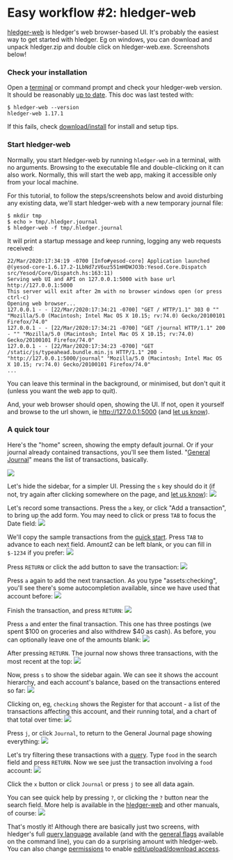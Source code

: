 <!-- toc -->

# Easy workflow #2: hledger-web

[hledger-web](hledger-web.html) is hledger's web browser-based UI.
It's probably the easiest way to get started with hledger.
Eg on windows, you can download and unpack hledger.zip and double click on hledger-web.exe.
Screenshots below!

### Check your installation

Open a
[terminal](https://itconnect.uw.edu/learn/workshops/online-tutorials/web-publishing/what-is-a-terminal/)
or command prompt
and check your hledger-web version.
It should be reasonably [up to date](release-notes.html). 
This doc was last tested with:
```shell
$ hledger-web --version
hledger-web 1.17.1
```

If this fails, check [download/install](download.html) for install and setup tips.

<!--
### Check usage

```shell
$ hledger-web --help
hledger-web [OPTIONS] [PATTERNS]
  start serving the hledger web interface

Flags:
     --serve --server                  serve and log requests, don't browse
                                       or auto-exit
     --serve-api                       like --serve, but serve only the JSON
                                       web API, without the server-side web UI
     --cors=ORIGIN                     allow cross-origin requests from the
                                       specified origin; setting ORIGIN to "*"
                                       allows requests from any origin
     --socket=SOCKET                   use the given socket instead of the
                                       given IP and port (implies --serve)
     --host=IPADDR                     listen on this IP address (default:
                                       127.0.0.1)
     --port=PORT                       listen on this TCP port (default:
                                       5000)
     --base-url=BASEURL                set the base url (default:
                                       http://IPADDR:PORT)
     --file-url=FILEURL                set the static files url (default:
                                       BASEURL/static)
     --capabilities=CAP[,CAP..]        enable the view, add, and/or manage
                                       capabilities (default: view,add)
     --capabilities-header=HTTPHEADER  read capabilities to enable from a
                                       HTTP header, like
                                       X-Sandstorm-Permissions (default:
                                       disabled)

General flags:
...
```
We can see hledger-web has a number of special flags,
as well as all the general flags common to all hledger tools.
For normal local use, we can ignore them all.
-->

### Start hledger-web

Normally, you start hledger-web by running `hledger-web` in a
terminal, with no arguments. Browsing to the executable file and
double-clicking on it can also work.
Normally, this will start the web app, making it accessible only from your local machine.

For this tutorial, to follow the steps/screenshots below and avoid disturbing any
existing data, we'll start hledger-web with a new temporary journal file:
```shell
$ mkdir tmp
$ echo > tmp/.hledger.journal
$ hledger-web -f tmp/.hledger.journal
```

It will print a startup message and keep running, logging any web requests received:
```shell
22/Mar/2020:17:34:19 -0700 [Info#yesod-core] Application launched @(yesod-core-1.6.17.2-1LbNd7zV6uz551mHDWJO3b:Yesod.Core.Dispatch src/Yesod/Core/Dispatch.hs:163:11)
Serving web UI and API on 127.0.0.1:5000 with base url http://127.0.0.1:5000
This server will exit after 2m with no browser windows open (or press ctrl-c)
Opening web browser...
127.0.0.1 - - [22/Mar/2020:17:34:21 -0700] "GET / HTTP/1.1" 303 0 "" "Mozilla/5.0 (Macintosh; Intel Mac OS X 10.15; rv:74.0) Gecko/20100101 Firefox/74.0"
127.0.0.1 - - [22/Mar/2020:17:34:21 -0700] "GET /journal HTTP/1.1" 200 - "" "Mozilla/5.0 (Macintosh; Intel Mac OS X 10.15; rv:74.0) Gecko/20100101 Firefox/74.0"
127.0.0.1 - - [22/Mar/2020:17:34:23 -0700] "GET /static/js/typeahead.bundle.min.js HTTP/1.1" 200 - "http://127.0.0.1:5000/journal" "Mozilla/5.0 (Macintosh; Intel Mac OS X 10.15; rv:74.0) Gecko/20100101 Firefox/74.0"
...
```

You can leave this terminal in the background, or minimised, but don't
quit it (unless you want the web app to quit).

And, your web browser should open, showing the UI.
If not, open it yourself and browse to the url shown,
ie http://127.0.0.1:5000 (and [let us know](index.html#help)).

### A quick tour

<!-- highslide zooming:
<a href="/images/hledger-web/Screen%20Shot%202020-03-22%20at%206.10.29%20PM.png" class="highslide" onclick="return hs.expand(this)"><img src="/images/hledger-web/Screen%20Shot%202020-03-22%20at%206.10.29%20PM.png" /></a>
-->

Here's the "home" screen, showing the empty default journal.
Or if your journal already contained transactions, you'll see them listed.
"[General Journal](http://en.wikipedia.org/wiki/General_journal)" means the list of transactions, basically.

[![](images/hledger-web/Screen%20Shot%202020-03-22%20at%206.10.29%20PM.png)](images/hledger-web/Screen%20Shot%202020-03-22%20at%206.10.29%20PM.png)

Let's hide the sidebar, for a simpler UI. Pressing the `s` key should do it
(if not, try again after clicking somewhere on the page, and [let us know](index.html#help)):
[![](images/hledger-web/Screen%20Shot%202020-03-22%20at%206.11.52%20PM.png)](images/hledger-web/Screen%20Shot%202020-03-22%20at%206.11.52%20PM.png)

Let's record some transactions. Press the `a` key, or click "Add a transaction", to bring up the add form.
You may need to click or press `TAB` to focus the Date field:
[![](images/hledger-web/Screen%20Shot%202020-03-23%20at%202.01.08%20PM.png)](images/hledger-web/Screen%20Shot%202020-03-22%20at%206.12.04%20PM.png)

<!-- For dates, you can click the date picker or type the [date](hledger.html#smart-dates). -->
We'll copy the sample transactions from the [quick start](index.html#quick-start). 
Press `TAB` to advance to each next field. 
Amount2 can be left blank, or you can fill in `$-1234` if you prefer:
[![](images/hledger-web/Screen%20Shot%202020-03-22%20at%206.17.53%20PM.png)](images/hledger-web/Screen%20Shot%202020-03-22%20at%206.17.53%20PM.png)

Press `RETURN` or click the add button to save the transaction:
[![](images/hledger-web/Screen%20Shot%202020-03-22%20at%206.18.01%20PM.png)](images/hledger-web/Screen%20Shot%202020-03-22%20at%206.18.01%20PM.png)

Press `a` again to add the next transaction.
As you type "assets:checking", you'll see there's some autocompletion available, since we have used that account before:
[![](images/hledger-web/Screen%20Shot%202020-03-22%20at%206.19.08%20PM.png)](images/hledger-web/Screen%20Shot%202020-03-22%20at%206.19.08%20PM.png)

Finish the transaction, and press `RETURN`:
[![](images/hledger-web/Screen%20Shot%202020-03-22%20at%206.19.26%20PM.png)](images/hledger-web/Screen%20Shot%202020-03-22%20at%206.19.26%20PM.png)

Press `a` and enter the final transaction.
This one has three postings (we spent $100 on groceries and also withdrew $40 as cash). 
As before, you can optionally leave one of the amounts blank:
[![](images/hledger-web/Screen%20Shot%202020-03-22%20at%206.20.17%20PM.png)](images/hledger-web/Screen%20Shot%202020-03-22%20at%206.20.17%20PM.png)

After pressing `RETURN`. The journal now shows three transactions, with the most recent at the top:
[![](images/hledger-web/Screen%20Shot%202020-03-22%20at%206.22.14%20PM.png)](images/hledger-web/Screen%20Shot%202020-03-22%20at%206.22.14%20PM.png)

Now, press `s` to show the sidebar again.
We can see it shows the account hierarchy, and each account's balance, based on the transactions entered so far:
[![](images/hledger-web/Screen%20Shot%202020-03-22%20at%206.22.29%20PM.png)](images/hledger-web/Screen%20Shot%202020-03-22%20at%206.22.29%20PM.png)

Clicking on, eg, `checking` shows the Register for that account - 
a list of the transactions affecting this account, and their running total,
and a chart of that total over time:
[![](images/hledger-web/Screen%20Shot%202020-03-22%20at%206.22.40%20PM.png)](images/hledger-web/Screen%20Shot%202020-03-22%20at%206.22.40%20PM.png)

Press `j`, or click `Journal`, to return to the General Journal page showing everything:
[![](images/hledger-web/Screen%20Shot%202020-03-22%20at%206.22.53%20PM.png)](images/hledger-web/Screen%20Shot%202020-03-22%20at%206.22.53%20PM.png)

Let's try filtering these transactions with a [query](hledger.html#queries).
Type `food` in the search field and press `RETURN`. 
Now we see just the transaction involving a `food` account:
[![](images/hledger-web/Screen%20Shot%202020-03-22%20at%206.24.19%20PM.png)](images/hledger-web/Screen%20Shot%202020-03-22%20at%206.24.19%20PM.png)

Click the `x` button or click `Journal` or press `j` to see all data again.

You can see quick help by pressing `?`, or clicking the `?` button near the search field.
More help is available in the [hledger-web](hledger-web.html) and other manuals, of course:
[![](images/hledger-web/Screen%20Shot%202020-03-22%20at%206.23.44%20PM.png)](images/hledger-web/Screen%20Shot%202020-03-22%20at%206.23.44%20PM.png)

That's mostly it!
Although there are basically just two screens, 
with hledger's full [query language](hledger.html#queries) available
(and with the [general flags](hledger.html#general-options) available on the command line),
you can do a surprising amount with hledger-web.
You can also change
[permissions](hledger-web.html#permissions) to enable
[edit/upload/download access](hledger-web.html#editing-uploading-downloading).
